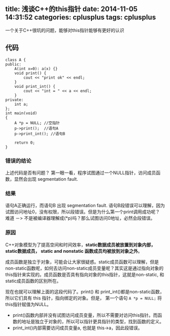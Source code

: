 title: 浅谈C++的this指针
date: 2014-11-05 14:31:52
categories: cplusplus
tags: cplusplus
---
一个关于C++很坑的问题，能够对this指针能够有更好的认识
<!--more-->
## 代码
```
class A {
public:
    A(int x=0): a(x) {}
    void print() {
        cout << "print ok" << endl;
    }
    void print_int() {
        cout << "int = " << a << endl;
    }
private:
    int a;
};
int main(void)
{
    A *p = NULL; //空指针　
    p->print();  //语句A
    p->print_int(); //语句B

    return 0;
}
```

### 错误的结论
上述代码是否有问题？
第一眼一看，程序试图通过一个NULL指针，访问成员函数，显然会出现 segmentation fault.

### 结果
语句A正确运行，而语句B 出现 segmentation fault.
语句B段错误可以理解，因为试图访问地址0，没有权限，所以段错误。但是为什么第一个print调用成功呢？
难道 －> 不是被编译器理解成(*p)吗？那么试图访问0地址，必然会段错误。

### 原因
C++对象模型为了提高空间和时间效率，**static数据成员被放置到对象内部，static数据成员， static and nonstatic 函数成员均被放到对象之外**。  

成员函数是独立于对象，可能会让大家很疑惑。static成员函数可以理解，但是non-static函数呢，如何去访问non-static成员变量呢？其实这是通过指向对象的this指针来实现的。成员函数是否具有指向对象的this指针，这就是non-static, 和static成员函数的区别所在。  

现在也就可以理解上面的这段代码了。print() 和 print_int()都是non-static函数，所以它们具有 this 指针，指向绑定的对象。但是，
第一个语句  ```A *p = NULL;``` 将this指针赋值为NULL。  

+ print()函数内部并没有试图访问成员变量，所以不需要对访问this指针。而函数的地址是独立于对象的，所以可以指针更具指针的类型，找到函数的定义。
+ print_int()内部需要访问成员变量a, 也就是 this->a，因此段错误。

